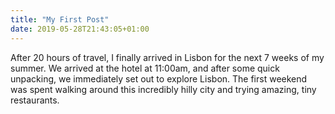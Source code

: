 ```yaml
---
title: "My First Post"
date: 2019-05-28T21:43:05+01:00
---
```


After 20 hours of travel, I finally arrived in Lisbon for the next 7 weeks of my summer.  We arrived at the hotel at 11:00am, and after some quick unpacking, we immediately set out to explore Lisbon.  The first weekend was spent walking around this incredibly hilly city and trying amazing, tiny restaurants.
